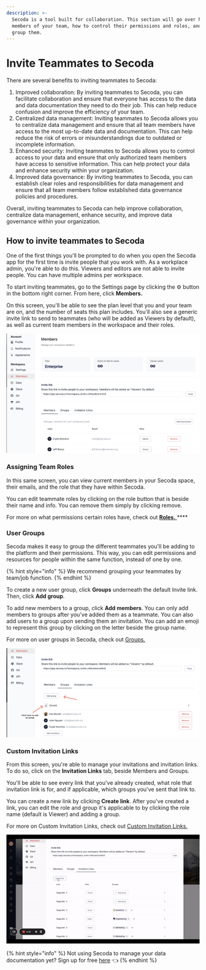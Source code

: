 ```yaml
---
description: >-
  Secoda is a tool built for collaboration. This section will go over how to add
  members of your team, how to control their permissions and roles, and how to
  group them.
---
```


# Invite Teammates to Secoda

There are several benefits to inviting teammates to Secoda:

1. Improved collaboration: By inviting teammates to Secoda, you can facilitate collaboration and ensure that everyone has access to the data and data documentation they need to do their job. This can help reduce confusion and improve the efficiency of your team.
2. Centralized data management: Inviting teammates to Secoda allows you to centralize data management and ensure that all team members have access to the most up-to-date data and documentation. This can help reduce the risk of errors or misunderstandings due to outdated or incomplete information.
3. Enhanced security: Inviting teammates to Secoda allows you to control access to your data and ensure that only authorized team members have access to sensitive information. This can help protect your data and enhance security within your organization.
4. Improved data governance: By inviting teammates to Secoda, you can establish clear roles and responsibilities for data management and ensure that all team members follow established data governance policies and procedures.

Overall, inviting teammates to Secoda can help improve collaboration, centralize data management, enhance security, and improve data governance within your organization.

## How to invite teammates to Secoda

One of the first things you'll be prompted to do when you open the Secoda app for the first time is invite people that you work with. As a workplace admin, you're able to do this. Viewers and editors are not able to invite people. You can have multiple admins per workspace.&#x20;

To start inviting teammates, go to the Settings page by clicking the ⚙ button in the bottom right corner. From here, click **Members.**&#x20;

On this screen, you'll be able to see the plan level that you and your team are on, and the number of seats this plan includes. You'll also see a generic invite link to send to teammates (who will be added as Viewers by default), as well as current team members in the workspace and their roles.&#x20;

![](<../.gitbook/assets/Screen Shot 2022-04-11 at 11.50.54 AM.png>)

### Assigning Team Roles

In this same screen, you can view current members in your Secoda space, their emails, and the role that they have within Secoda.&#x20;

You can edit teammate roles by clicking on the role button that is beside their name and info. You can remove them simply by clicking remove.&#x20;

For more on what permissions certain roles have, check out [**Roles.** ](../user-management/roles.md)****

### User Groups

Secoda makes it easy to group the different teammates you'll be adding to the platform and their permissions. This way, you can edit permissions and resources for people within the same function, instead of one by one.&#x20;

{% hint style="info" %}
We recommend grouping your teammates by team/job function.&#x20;
{% endhint %}

To create a new user group, click **Groups** underneath the default Invite link. Then, click **Add group**.&#x20;

To add new members to a group, click **Add members**. You can only add members to groups after you've added them as a teammate. You can also add users to a group upon sending them an invitation. You can add an emoji to represent this group by clicking on the letter beside the group name.&#x20;

For more on user groups in Secoda, check out [Groups.](../user-management/groups.md)

![](<../.gitbook/assets/Group 590.png>)

### Custom Invitation Links

From this screen, you're able to manage your invitations and invitation links. To do so, click on the **Invitation Links** tab, beside Members and Groups.&#x20;

You'll be able to see every link that you've already created, what role that invitation link is for, and if applicable, which groups you've sent that link to.&#x20;

You can create a new link by clicking **Create link**. After you've created a link, you can edit the role and group it's applicable to by clicking the role name (default is Viewer) and adding a group.&#x20;

For more on Custom Invitation Links, check out [Custom Invitation Links. ](../user-management/custom-invitation-links/)

![](<../.gitbook/assets/ezgif.com-gif-maker (3).gif>)

{% hint style="info" %}
Not using Secoda to manage your data documentation yet? Sign up for free [here](https://app.secoda.co/) 👈
{% endhint %}
